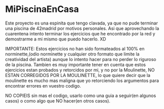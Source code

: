 # MiPiscinaEnCasa

Este proyecto es una espinita que tengo clavada, ya que no pude terminar una piscina de 42madrid por motivos personales.
Asi que aprovechando la cuarentena intento terminar los ejercicios que he encontrado por la red y demostrarme a mi mismo 
que puedo hacerlo. XD

IMPORTANTE:
Estos ejercicios no han sido formateados al 100% en norminette,(odio norminette y cualquier otro formato que limite la creatividad del artista) aunque lo intento hacer para no perder lo riguroso de la piscina. 
Tambien es muy importante tener en cuenta que estos ejercicios estan probados y retorcidos por mi, y no por la Moulinette,
NO ESTAN CORREGIDOS POR LA MOULINETTE, lo que quiere decir que la moulinette es mucho mas maligna que yo retorciendo los argumentos
para encontrar errores en vuestro codigo.

 NO COPIEIS sin mas el codigo, usarlo como una guia a seguir(en algunos casos) o como algo que NO hacer(en otros casos).
